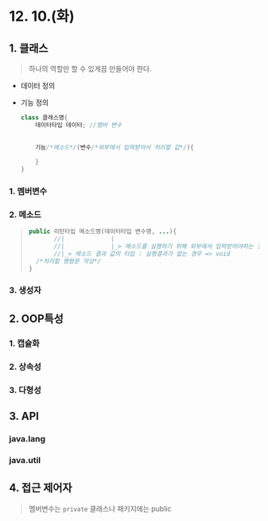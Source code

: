 # 12. 10.(화)

## 1. 클래스

> 하나의 역할만 할 수 있게끔 만들어야 한다.

* 데이터 정의

* 기능 정의

  ```java
  class 클래스명{
      데이터타입 데이터; //멤버 변수
      
      
      기능/*메소드*/(변수/*외부에서 입력받아서 처리할 값*/){
      	
      }
  }
  ```

  

### 1. 멤버변수

### 2. 메소드

> ```java
> public 리턴타입 메소드명(데이터타입 변수명, ...){
>        //|             |
>        //|             |_> 메소드를 실행하기 위해 외부에서 입력받아야하는 것을 정의
>        //|_> 메소드 결과 값의 타입 : 실행결과가 없는 경우 => void
>  	/*처리할 명령문 작성*/   
> }
> ```

### 3. 생성자

## 2. OOP특성

### 1. 캡슐화

### 2. 상속성

### 3. 다형성

## 3. API

### java.lang

### java.util

## 4. 접근 제어자

> 멤버변수는 `private` 클래스나 패키지에는 public

